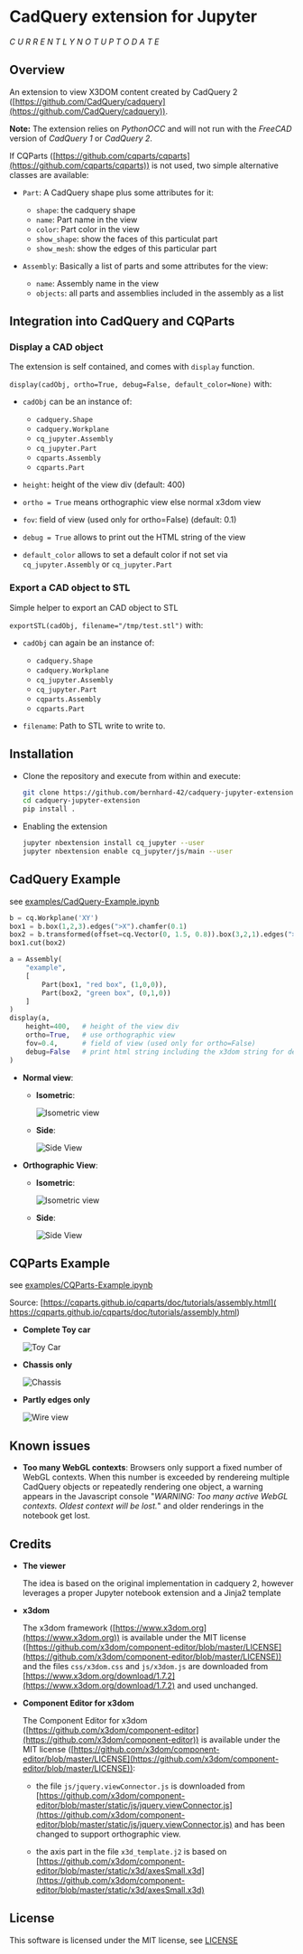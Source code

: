 # CadQuery extension for Jupyter

*C U R R E N T L Y   N O T    U P   T O   D A T E*

## Overview

An extension to view X3DOM content created by CadQuery 2 ([https://github.com/CadQuery/cadquery](https://github.com/CadQuery/cadquery)). 

**Note:** The extension relies on *PythonOCC* and will not run with the *FreeCAD* version of *CadQuery 1* or *CadQuery 2*.

If CQParts ([https://github.com/cqparts/cqparts](https://github.com/cqparts/cqparts)) is not used, two simple alternative classes are available:

- `Part`: A CadQuery shape plus some attributes for it:

    - `shape`: the cadquery shape
    - `name`: Part name in the view
    - `color`: Part color in the view
    - `show_shape`: show the faces of this particulat part
    - `show_mesh`: show the edges of this particular part

- `Assembly`: Basically a list of parts and some attributes for the view:

    - `name`: Assembly  name in the view
    - `objects`: all parts and assemblies included in the assembly as a list

## Integration into CadQuery and CQParts

### Display a CAD object

The extension is self contained, and comes with `display` function.

`display(cadObj, ortho=True, debug=False, default_color=None)` with:

- `cadObj` can be an instance of:

    - `cadquery.Shape`
    - `cadquery.Workplane`
    - `cq_jupyter.Assembly`
    - `cq_jupyter.Part`
    - `cqparts.Assembly`
    - `cqparts.Part`

- `height`: height of the view div (default: 400)
- `ortho = True` means orthographic view else normal x3dom view
- `fov`: field of view (used only for ortho=False) (default: 0.1)
- `debug = True` allows to print out the HTML string of the view
- `default_color` allows to set a default color if not set via `cq_jupyter.Assembly` or  `cq_jupyter.Part`

### Export a CAD object to STL

Simple helper to export an CAD object to STL

`exportSTL(cadObj, filename="/tmp/test.stl")` with:

- `cadObj` can again be an instance of:

    - `cadquery.Shape`
    - `cadquery.Workplane`
    - `cq_jupyter.Assembly`
    - `cq_jupyter.Part`
    - `cqparts.Assembly`
    - `cqparts.Part`

- `filename`: Path to STL write to write to.

## Installation

- Clone the repository and execute from within and execute:

    ```bash
    git clone https://github.com/bernhard-42/cadquery-jupyter-extension.git
    cd cadquery-jupyter-extension
    pip install .
    ```

- Enabling the extension

    ```bash
    jupyter nbextension install cq_jupyter --user
    jupyter nbextension enable cq_jupyter/js/main --user
    ```

## CadQuery Example 

see [examples/CadQuery-Example.ipynb](./examples/CadQuery-Example.ipynb)

```python
b = cq.Workplane('XY')
box1 = b.box(1,2,3).edges(">X").chamfer(0.1)
box2 = b.transformed(offset=cq.Vector(0, 1.5, 0.8)).box(3,2,1).edges(">Z").fillet(0.1)
box1.cut(box2)

a = Assembly(
    "example",
    [
        Part(box1, "red box", (1,0,0)),
        Part(box2, "green box", (0,1,0))
    ]
)
display(a,
    height=400,   # height of the view div
    ortho=True,   # use orthographic view
    fov=0.4,      # field of view (used only for ortho=False)
    debug=False   # print html string including the x3dom string for debugging
)
```

- **Normal view**:

  - **Isometric**:

      ![Isometric view](./screenshots/isometric-non-ortho.png)

  - **Side**:

      ![Side View](./screenshots/side-non-ortho.png)

- **Orthographic View**:

  - **Isometric**:

      ![Isometric view](./screenshots/isometric-ortho.png)

  - **Side**:

      ![Side View](./screenshots/side-ortho.png)


## CQParts Example

see [examples/CQParts-Example.ipynb](./examples/CQParts-Example.ipynb)

Source: [https://cqparts.github.io/cqparts/doc/tutorials/assembly.html]( https://cqparts.github.io/cqparts/doc/tutorials/assembly.html)

- **Complete Toy car**

    ![Toy Car](./screenshots/cqparts-toy-car.png)

- **Chassis only**

    ![Chassis](./screenshots/cqparts-toy-car-chassis.png)

- **Partly edges only**

    ![Wire view](./screenshots/cqparts-toy-car-wires.png)


## Known issues

- **Too many WebGL contexts**: Browsers only support a fixed number of WebGL contexts. When this number is exceeded by rendereing multiple CadQuery objects or repeatedly rendering one object, a warning appears in the Javascript console "*WARNING: Too many active WebGL contexts. Oldest context will be lost.*" and older renderings in the notebook get lost.


## Credits

- **The viewer**

    The idea is based on the original implementation in cadquery 2, however leverages a proper Jupyter notebook extension and a Jinja2 template

- **x3dom**

    The x3dom framework ([https://www.x3dom.org](https://www.x3dom.org)) is available under the MIT license ([https://github.com/x3dom/component-editor/blob/master/LICENSE](https://github.com/x3dom/component-editor/blob/master/LICENSE)) and the files `css/x3dom.css` and `js/x3dom.js` are downloaded from [https://www.x3dom.org/download/1.7.2](https://www.x3dom.org/download/1.7.2) and used unchanged.

- **Component Editor for x3dom**

    The Component Editor for x3dom ([https://github.com/x3dom/component-editor](https://github.com/x3dom/component-editor)) is available under the MIT license ([https://github.com/x3dom/component-editor/blob/master/LICENSE](https://github.com/x3dom/component-editor/blob/master/LICENSE)):

    - the file `js/jquery.viewConnector.js` is downloaded from [https://github.com/x3dom/component-editor/blob/master/static/js/jquery.viewConnector.js](https://github.com/x3dom/component-editor/blob/master/static/js/jquery.viewConnector.js) and has been changed to support orthographic view.

    - the axis part in the file `x3d_template.j2` is based on [https://github.com/x3dom/component-editor/blob/master/static/x3d/axesSmall.x3d](https://github.com/x3dom/component-editor/blob/master/static/x3d/axesSmall.x3d)

## License

This software is licensed under the MIT license, see [LICENSE](./LICENSE)

